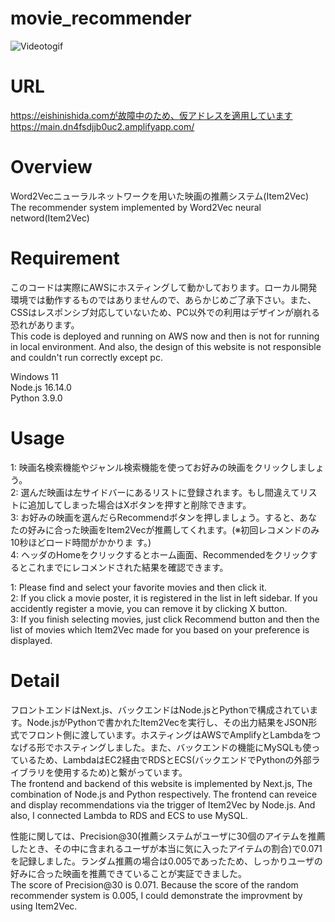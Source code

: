 # movie_recommender
![Videotogif](https://github.com/Chabuei/movie_recommender/assets/102859047/c7e3f397-1382-47cc-ae3e-b7a9a013feb7)

# URL
https://eishinishida.comが故障中のため、仮アドレスを適用しています<br>
https://main.dn4fsdjjb0uc2.amplifyapp.com/<br>

# Overview
Word2Vecニューラルネットワークを用いた映画の推薦システム(Item2Vec)<br>
The recommender system implemented by  Word2Vec neural netword(Item2Vec)<br> 

# Requirement
このコードは実際にAWSにホスティングして動かしております。ローカル開発環境では動作するものではありませんので、あらかじめご了承下さい。また、CSSはレスポンシブ対応していないため、PC以外での利用はデザインが崩れる恐れがあります。<br>
This code is deployed and running on AWS now and then is not for running in local environment. And also, the design of this website is not responsible and couldn't run correctly except pc.<br>

Windows 11<br>
Node.js 16.14.0<br>
Python 3.9.0<br>

# Usage
1: 映画名検索機能やジャンル検索機能を使ってお好みの映画をクリックしましょう。<br>
2: 選んだ映画は左サイドバーにあるリストに登録されます。もし間違えてリストに追加してしまった場合はXボタンを押すと削除できます。<br>
3: お好みの映画を選んだらRecommendボタンを押しましょう。すると、あなたの好みに合った映画をItem2Vecが推薦してくれます。(※初回レコメンドのみ10秒ほどロード時間がかかりま す。)<br>
4: ヘッダのHomeをクリックするとホーム画面、Recommendedをクリックするとこれまでにレコメンドされた結果を確認できます。

1: Please find and select your favorite movies and then click it.<br>
2: If you click a movie poster, it is registered in the list in left sidebar. If you accidently register a movie, you can remove it by clicking X button.<br>
3: If you finish selecting movies, just click Recommend button and then the list of movies which Item2Vec made for you based on your preference is displayed.<br>

# Detail
フロントエンドはNext.js、バックエンドはNode.jsとPythonで構成されています。Node.jsがPythonで書かれたItem2Vecを実行し、その出力結果をJSON形式でフロント側に渡しています。ホスティングはAWSでAmplifyとLambdaをつなげる形でホスティングしました。また、バックエンドの機能にMySQLも使っているため、LambdaはEC2経由でRDSとECS(バックエンドでPythonの外部ライブラリを使用するため)と繋がっています。<br>
The frontend and backend of this website is implemented by Next.js, The combination of Node.js and Python respectively. The frontend can reveice and display recommendations via the trigger of Item2Vec by Node.js. And also, I connected Lambda to RDS and ECS to use MySQL.

性能に関しては、Precision@30(推薦システムがユーザに30個のアイテムを推薦したとき、その中に含まれるユーザが本当に気に入ったアイテムの割合)で0.071を記録しました。ランダム推薦の場合は0.005であったため、しっかりユーザの好みに合った映画を推薦できていることが実証できました。<br>
The score of Precision@30 is 0.071. Because the score of the random recommender system is 0.005, I could demonstrate the improvment by using Item2Vec.



